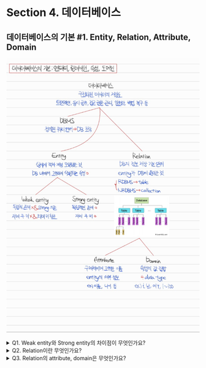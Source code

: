 # Section 4. 데이터베이스

## 데이터베이스의 기본 #1. Entity, Relation, Attribute, Domain

![note](../notes/section4/DB1.jpg)

<details>
<summary>Q1. Weak entity와 Strong entity의 차이점이 무엇인가요?</summary>

weak entity는 독립적으로 존재할 수 없고, strong entity에 의존적인 entity입니다. 때문에 보통 자기 자신의 primary key를 가지지 않고 관계된 strong entity의 primary key를 참조합니다. 반면, strong entity는 독립적으로 존재할 수 있고, 자기 자신의 primary key를 갖는 entity입니다.

strong entity의 예를 학생, 교과목으로 든다면, 이와 관련된 weak entity의 예는 수강신청과 같은 것이 있습니다. 학생이 없다면 수강신청도 불가능할 것입니다.

</details>

<details>
<summary>Q2. Relation이란 무엇인가요?</summary>

relation은 데이터베이스에 정보를 저장하기 위한 기본 단위로, 데이터베이스에 올라온 entity를 의미합니다. RDBMS에서는 table이라고 부르고 record들이 저장됩니다. NoSQL(MongoDB)에서는 collection이라고 부르고 document들이 저장됩니다.

</details>

<details>
<summary>Q3. Relation의 attribute, domain은 무엇인가요?</summary>

attribute는 relation을 구분할 수 있는, 고유한 이름을 가진 구체적 정보를 의미합니다. 예를 들어 학생 relation의 attribute는 이름, 나이, 성별 등이 있을 수 있습니다. domain은 이러한 attribute들이 가질 수 있는 값의 집합을 의미합니다. 예를 들어 성별은 {male, female}이라는 값 집합 안에서 그 값이 결정됩니다.

</details>